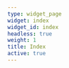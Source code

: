 ```yaml
---
type: widget_page
widget: index
widget_id: index
headless: true
weight: 1
title: Index
active: true
---
```

